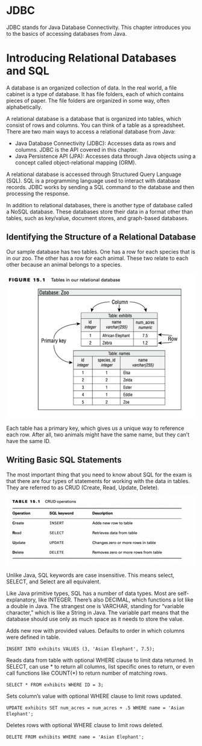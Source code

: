 # JDBC

JDBC stands for Java Database Connectivity. This chapter introduces you to the basics of accessing databases from Java.

# Introducing Relational Databases and SQL

A database is an organized collection of data. In the real world, a file cabinet is a type of database. It has file
folders, each of which contains pieces of paper. The file folders are organized in some way, often alphabetically.

A relational database is a database that is organized into tables, which consist of rows and columns. You can think of a
table as a spreadsheet. There are two main ways to access a relational database from Java:

- Java Database Connectivity (JDBC): Accesses data as rows and columns. JDBC is the API covered in this chapter.
- Java Persistence API (JPA): Accesses data through Java objects using a concept called object-relational mapping (ORM).

A relational database is accessed through Structured Query Language (SQL). SQL is a programming language used to
interact with database records. JDBC works by sending a SQL command to the database and then processing the response.

In addition to relational databases, there is another type of database called a NoSQL database. These databases store
their data in a format other than tables, such as key/value, document stores, and graph-based databases.

## Identifying the Structure of a Relational Database

Our sample database has two tables. One has a row for each species that is in our zoo. The other has a row for each
animal. These two relate to each other because an animal belongs to a species.

![](introducingrelationaldatabasesandsql/Tables-in-our-relational-database.png)

Each table has a primary key, which gives us a unique way to reference each row. After all, two animals might have the
same name, but they can’t have the same ID.

## Writing Basic SQL Statements

The most important thing that you need to know about SQL for the exam is that there are four types of statements for
working with the data in tables. They are referred to as CRUD (Create, Read, Update, Delete).

![](introducingrelationaldatabasesandsql/CRUD-operations.png)

Unlike Java, SQL keywords are case insensitive. This means select, SELECT, and Select are all equivalent.

Like Java primitive types, SQL has a number of data types. Most are self-explanatory, like INTEGER. There’s also
DECIMAL, which functions a lot like a double in Java. The strangest one is VARCHAR, standing for “variable character,”
which is like a String in Java. The variable part means that the database should use only as much space as it needs to
store the value.

Adds new row with provided values. Defaults to order in which columns were defined in table.

    INSERT INTO exhibits VALUES (3, 'Asian Elephant', 7.5);

Reads data from table with optional WHERE clause to limit data returned. In SELECT, can use * to return all columns,
list specific ones to return, or even call functions like COUNT(*) to return number of matching rows.

    SELECT * FROM exhibits WHERE ID = 3;

Sets column’s value with optional WHERE clause to limit rows updated.

    UPDATE exhibits SET num_acres = num_acres + .5 WHERE name = 'Asian Elephant';

Deletes rows with optional WHERE clause to limit rows deleted.

    DELETE FROM exhibits WHERE name = 'Asian Elephant';